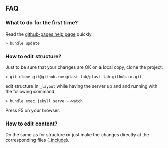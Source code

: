 ## FAQ

### What to do for the first time?

Read the [github-pages help page](https://help.github.com/articles/using-jekyll-with-pages/)
quickly.

```shell
> bundle update
```

### How to edit structure?

Just to be sure that your changes are OK on a local copy, clone the project:
```shell
> git clone git@github.com:plast-lab/plast-lab.github.io.git
```

edit structure in ```_layout``` while having the server up and and
running with the following command:
```shell
> bundle exec jekyll serve --watch
```
Press F5 on your browser.

### How to edit content?

Do the same as for structure or just make the changes directly at the
corresponding files
([_include](https://github.com/plast-lab/plast-lab.github.io/tree/master/_includes)).
